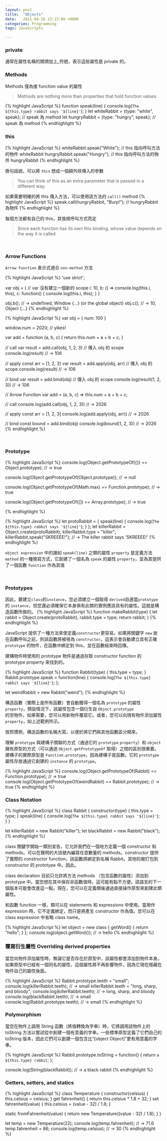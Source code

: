 ```yaml
---
layout: post
title:  "Objects"
date:   2021-04-26 23:15:00 +0800
categories: Programming
tags: JavaScripts

---
```

### **private**
通常在屬性名稱的開頭加上_符號，表示這些屬性是 private 的。
<br>

### **Methods**

Methods 僅為接 function value 的屬性
> Methods are nothing more than properties that hold function values.

{% highlight JavaScript %}
function speak(line) {
  console.log(`The ${this.type} rabbit says '${line}'`);
}
let whiteRabbit = {type: "white", speak}; // speak 為 method
let hungryRabbit = {type: "hungry", speak}; // speak 為 method
{% endhighlight %}
<br>

### **this**

{% highlight JavaScript %}
whiteRabbit.speak("White"); // this 指向呼叫方法的物件 whiteRabbit
hungryRabbit.speak("Hungry"); // this 指向呼叫方法的物件 hungryRabbit
{% endhighlight %}

換句話說，可以將 <code>this</code> 想成一個額外除傳入的參數
> You can think of this as an extra parameter that is passed in a different way. 

如果需要明確的將 this 傳入方法，可以使用該方法的 <code>call()</code> method
{% highlight JavaScript %}
speak.call(hungryRabbit, "Burp!"); // hungryRabbit 為物件
{% endhighlight %}

每個方法都有自己的 this，其值視呼叫方式而定
> Since each function has its own this binding, whose value depends on the way it is called

<br/>

### **Arrow Functions**

<code>Arrow Function</code> 表示式適合 <code>non-method</code> 方法

{% highlight JavaScript %}
'use strict';

var obj = { // var 沒有建立一個新的 scope
  i: 10,
  b: () => console.log(this.i, this),
  c: function() {
    console.log(this.i, this);
  }
}

obj.b(); // → undefined, Window {...} (or the global object)
obj.c(); // → 10, Object {...}
{% endhighlight %}


{% highlight JavaScript %}
var obj = {
    num: 100
}

window.num = 2020; // yikes!

var add = function (a, b, c) {
  return this.num + a + b + c;
}

// call
var result = add.call(obj, 1, 2, 3) // 傳入 obj 的 scope
console.log(result) // → 106

// apply
const arr = [1, 2, 3]
var result = add.apply(obj, arr) // 傳入 obj 的 scope
console.log(result) // → 106

// bind
var result = add.bind(obj) // 傳入 obj 的 scope
console.log(result(1, 2, 3)) // → 106

// Arrow Function
var add = (a, b, c) => this.num + a + b + c;

// call
console.log(add.call(obj, 1, 2, 3)) // → 2026

// apply
const arr = [1, 2, 3]
console.log(add.apply(obj, arr)) // → 2026

// bind
const bound = add.bind(obj)
console.log(bound(1, 2, 3)) // → 2026
{% endhighlight %}

<br/>

### **Prototype**

{% highlight JavaScript %}
console.log(Object.getPrototypeOf({}) == Object.prototype);
// → true

console.log(Object.getPrototypeOf(Object.prototype));
// → null

console.log(Object.getPrototypeOf(Math.max) == Function.prototype);
// → true

console.log(Object.getPrototypeOf([]) == Array.prototype);
// → true

{% endhighlight %}
<br/>

{% highlight JavaScript %}
let protoRabbit = {
  speak(line) {
    console.log(`The ${this.type} rabbit says '${line}'`);
  }
};
let killerRabbit = Object.create(protoRabbit);
killerRabbit.type = "killer";
killerRabbit.speak("SKREEEE!");
// → The killer rabbit says 'SKREEEE!'
{% endhighlight %}

<code>object expression</code> 中的諸如 <code>speak(line)</code> 之類的屬性 <code>property</code> 是定義方法 <code>method</code> 的一種簡寫方式，它創建了一個名為 <code>speak</code> 的屬性 <code>property</code>，並為其提供了一個函數 <code>function</code> 作為其值

<br/>


### **Prototypes**

因此，要建立<code>class</code>的<code>instance</code>，您必須建立一個取得 <code>derived</code>自適當<code>prototype</code> 的 <code>instance</code>，但您還必須確保它本身俱有此類的實例應該具有的屬性。這就是構造函數所做的。
{% highlight JavaScript %}
function makeRabbit(type) {
  let rabbit = Object.create(protoRabbit);
  rabbit.type = type;
  return rabbit;
}
{% endhighlight %}
<br/>

<code></code>JavaScript 提供了一種方法來使定義<code>constructor</code>更容易。如果將關鍵字 <code>new</code> 放在函數呼叫之前，則該函數將被視為 <code>constructor</code>。這表示會自動建立具有正確 <code>prototype</code> 的物件，在函數中綁定到 <code></code>this，並在函數結束時回傳。

建構物件時使用的 prototype 物件是通過存取 constructor function 的 prototype property 來找到的。

{% highlight JavaScript %}
function Rabbit(type) {
  this.type = type;
}
Rabbit.prototype.speak = function(line) {
  console.log(`The ${this.type} rabbit says '${line}'`);
};

let weirdRabbit = new Rabbit("weird");
{% endhighlight %}
<br/>

構造函數（實際上是所有函數）會自動獲得一個名為 <code>prototype</code> 的屬性 <code>property</code>，預設情況下，該屬性包含一個衍生自 <code>Object.prototype </code>的空物件。如果需要，您可以用新物件覆寫它。或者，您可以向現有物件添加屬性<code>property</code>，如上述範例所示。

按照慣例，構造函數的名稱大寫，以便於將它們與其他函數區分開來。

理解 <code>prototype</code> 與建構子關聯的方式（通過它的 <code>prototype</code> <code>property</code>）和 <code>object</code> 擁有原型的方式（可以通過 <code>Object.getPrototypeOf</code> 取得）之間的區別很重要。建構子的實際原型是 <code>Function.prototype</code>，因為建構子是函數。它的 <code>prototype</code> 屬性存放通過它創建的 <code>instance</code> 的 <code>prototype</code>。

{% highlight JavaScript %}
console.log(Object.getPrototypeOf(Rabbit) == Function.prototype); // → true
console.log(Object.getPrototypeOf(weirdRabbit) == Rabbit.prototype); // → true
{% endhighlight %}
<br/>

### **Class Notation**

{% highlight JavaScript %}
class Rabbit {
  constructor(type) {
    this.type = type;
  }
  speak(line) {
    console.log(`The ${this.type} rabbit says '${line}'`);
  }
}

let killerRabbit = new Rabbit("killer");
let blackRabbit = new Rabbit("black");
{% endhighlight %}
<br/>

class 關鍵字開始一類別宣告，它允許我們在一個地方定義一個 constructor 和 methods。可以在聲明的大括號內編寫任意數量的 methods。constructor 提供了實際的 constructor function，該函數將綁定到名稱 Rabbit。其他的被打包到 constructor 的 prototype 中。因此。

class declaration 目前只允許將方法 methods （包含函數的屬性）添加到 prototype 中。當您想在其中保存非函數值時，這可能有點不方便。該語言的下一個版本可能會改進這一點。現在，您可以在定義類後通過直接操作原型來創建此類屬性。

和函數 function 一樣，類可以在 statements 和 expressions 中使用。當用作 expression 時，它不定義綁定，而只是將產生 constructor 作為值。您可以在 class expression 中省略 class name。

{% highlight JavaScript %}
let object = new class { getWord() { return "hello"; } };
console.log(object.getWord()); // → hello
{% endhighlight %}
<br/>

### **覆寫衍生屬性 Overriding derived properties**

當您向物件添加屬性時，無論它是否存在於原型中，該屬性都會添加到物件本身。如果原型中已經有一個同名的屬性，這個屬性將不再影響物件，因為它現在隱藏在物件自己的屬性後面。

{% highlight JavaScript %}
Rabbit.prototype.teeth = "small";
console.log(killerRabbit.teeth); // → small
killerRabbit.teeth = "long, sharp, and bloody"; 
console.log(killerRabbit.teeth); // → long, sharp, and bloody
console.log(blackRabbit.teeth); // → small
console.log(Rabbit.prototype.teeth); // → small
{% endhighlight %}
<br/>

### **Polymorphism**

當您在物件上調用 String 函數（將值轉換為字串）時，它將調用該物件上的 toString 方法以嘗試從中創建一個有意義的字串。一些標準原型定義了它們自己的 toString 版本，因此它們可以創建一個包含比“[object Object]”更有用意義的字串。

{% highlight JavaScript %}
Rabbit.prototype.toString = function() {
  return `a ${this.type} rabbit`;
};

console.log(String(blackRabbit));
// → a black rabbit
{% endhighlight %}

### **Getters, setters, and statics**

{% highlight JavaScript %}
class Temperature {
  constructor(celsius) {
    this.celsius = celsius;
  }
  get fahrenheit() {
    return this.celsius * 1.8 + 32;
  }
  set fahrenheit(value) {
    this.celsius = (value - 32) / 1.8;
  }

  static fromFahrenheit(value) {
    return new Temperature((value - 32) / 1.8);
  }
}

let temp = new Temperature(22);
console.log(temp.fahrenheit);
// → 71.6
temp.fahrenheit = 86;
console.log(temp.celsius);
// → 30
{% endhighlight %}
